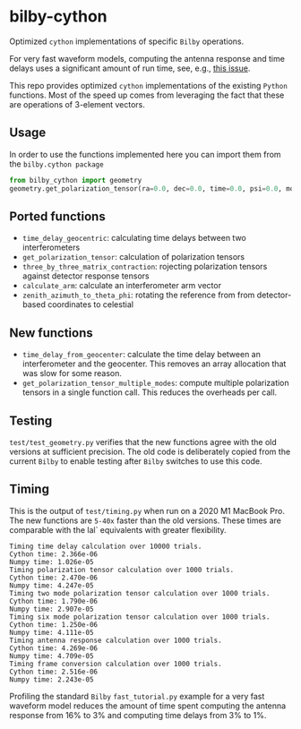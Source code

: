 # bilby-cython

Optimized `cython` implementations of specific `Bilby` operations.

For very fast waveform models, computing the antenna response and time delays
uses a significant amount of run time, see, e.g., [this issue](https://git.ligo.org/lscsoft/bilby/-/issues/576).

This repo provides optimized `cython` implementations of the existing `Python`
functions.
Most of the speed up comes from leveraging the fact that these are operations
of 3-element vectors.

## Usage

In order to use the functions implemented here you can import them from the
`bilby.cython package`
```python
from bilby_cython import geometry
geometry.get_polarization_tensor(ra=0.0, dec=0.0, time=0.0, psi=0.0, mode="plus")
```

## Ported functions

- `time_delay_geocentric`: calculating time delays between two interferometers
- `get_polarization_tensor`: calculation of polarization tensors
- `three_by_three_matrix_contraction`: rojecting polarization tensors against
   detector response tensors
- `calculate_arm`: calculate an interferometer arm vector
- `zenith_azimuth_to_theta_phi`: rotating the reference from from
   detector-based coordinates to celestial

## New functions

- `time_delay_from_geocenter`: calculate the time delay between an
   interferometer and the geocenter. This removes an array allocation that was
   slow for some reason.
- `get_polarization_tensor_multiple_modes`: compute multiple polarization
   tensors in a single function call. This reduces the overheads per call.

## Testing

`test/test_geometry.py` verifies that the new functions agree with the old
versions at sufficient precision.
The old code is deliberately copied from the current `Bilby` to enable testing
after `Bilby` switches to use this code.

## Timing

This is the output of `test/timing.py` when run on a 2020 M1 MacBook Pro.
The new functions are `5-40x` faster than the old versions.
These times are comparable with the lal` equivalents with greater flexibility.

```
Timing time delay calculation over 10000 trials.
Cython time: 2.366e-06
Numpy time: 1.026e-05
Timing polarization tensor calculation over 1000 trials.
Cython time: 2.470e-06
Numpy time: 4.247e-05
Timing two mode polarization tensor calculation over 1000 trials.
Cython time: 1.790e-06
Numpy time: 2.907e-05
Timing six mode polarization tensor calculation over 1000 trials.
Cython time: 1.250e-06
Numpy time: 4.111e-05
Timing antenna response calculation over 1000 trials.
Cython time: 4.269e-06
Numpy time: 4.709e-05
Timing frame conversion calculation over 1000 trials.
Cython time: 2.516e-06
Numpy time: 2.243e-05
```

Profiling the standard `Bilby` `fast_tutorial.py` example for a very fast
waveform model reduces the amount of time spent computing the antenna response
from 16% to 3% and computing time delays from 3% to 1%.

